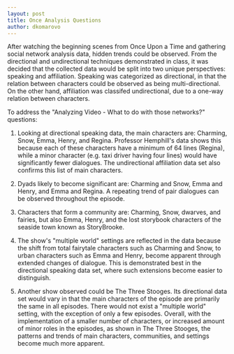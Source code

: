 ```yaml
---
layout: post
title: Once Analysis Questions
author: dkomarovo
---
```


After watching the beginning scenes from Once Upon a Time and gathering social network analysis data, hidden trends could be observed.
From the directional and undirectional techniques demonstrated in class, it was decided that the collected data would be split into two
unique perspectives: speaking and affiliation. Speaking was categorized as directional, in that the relation between characters could be 
observed as being multi-directional. On the other hand, affiliation was classifed undirectional, due to a one-way relation between 
characters.

To address the "Analyzing Video - What to do with those networks?" questions:

1. Looking at directional speaking data, the main characters are: Charming, Snow, Emma, Henry, and Regina. Professor Hemphill's
data shows this because each of these characters have a minimum of 64 lines (Regina), while a minor character (e.g. taxi driver having
four lines) would have significantly fewer dialogues. The undirectional affiliation data set also confirms this list of main characters.

2. Dyads likely to become significant are: Charming and Snow, Emma and Henry, and Emma and Regina. A repeating trend of pair dialogues can
be observed throughout the episode.

3. Characters that form a community are: Charming, Snow, dwarves, and fairies, but also Emma, Henry, and the lost storybook characters of
the seaside town known as StoryBrooke.

4. The show's "multiple world" settings are reflected in the data because the shift from total fairytale characters such as Charming and
Snow, to urban characters such as Emma and Henry, become apparent through extended changes of dialogue. This is demonstrated best in the
directional speaking data set, where such extensions become easier to distinguish.

5. Another show observed could be The Three Stooges. Its directional data set would vary in that the main characters of the episode
are primarily the same in all episodes. There would not exist a "multiple world" setting, with the exception of only a few episodes.
Overall, with the implementation of a smaller number of characters, or increased amount of minor roles in the episodes, as shown in
The Three Stooges, the patterns and trends of main characters, communities, and settings become much more apparent.

